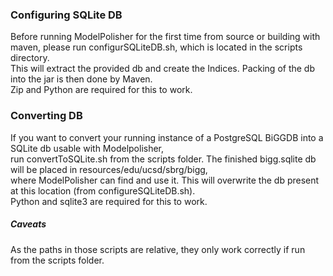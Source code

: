 ### Configuring SQLite DB

Before running ModelPolisher for the first time from source or building with maven, please run configurSQLiteDB.sh, which is located in the scripts directory. \
This will extract the provided db and create the Indices. Packing of the db into the jar is then done by Maven. \
Zip and Python are required for this to work.

### Converting DB

If you want to convert your running instance of a PostgreSQL BiGGDB into a SQLite db usable with Modelpolisher, \
run convertToSQLite.sh from the scripts folder. The finished bigg.sqlite db will be placed in resources/edu/ucsd/sbrg/bigg, \
where ModelPolisher can find and use it. This will overwrite the db present at this location (from configureSQLiteDB.sh). \
Python and sqlite3 are required for this to work.

##### Caveats

As the paths in those scripts are relative, they only work correctly if run from the scripts folder.
